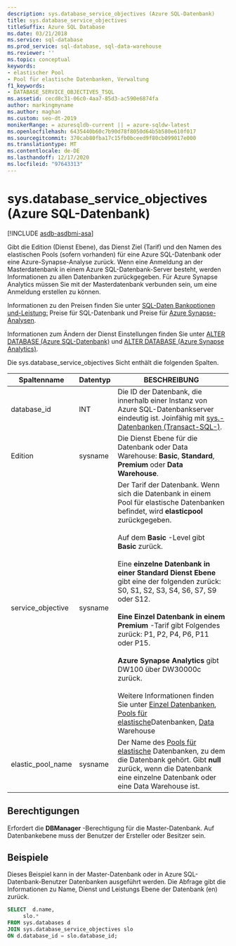 ```yaml
---
description: sys.database_service_objectives (Azure SQL-Datenbank)
title: sys.database_service_objectives
titleSuffix: Azure SQL Database
ms.date: 03/21/2018
ms.service: sql-database
ms.prod_service: sql-database, sql-data-warehouse
ms.reviewer: ''
ms.topic: conceptual
keywords:
- elastischer Pool
- Pool für elastische Datenbanken, Verwaltung
f1_keywords:
- DATABASE_SERVICE_OBJECTIVES_TSQL
ms.assetid: cecd8c31-06c0-4aa7-85d3-ac590e6874fa
author: markingmyname
ms.author: maghan
ms.custom: seo-dt-2019
monikerRange: = azuresqldb-current || = azure-sqldw-latest
ms.openlocfilehash: 6435440b60c7b90d78f8050d64b5b580e610f017
ms.sourcegitcommit: 370cab80fba17c15fb0bceed9f80cb099017e000
ms.translationtype: MT
ms.contentlocale: de-DE
ms.lasthandoff: 12/17/2020
ms.locfileid: "97643313"
---
```

# <a name="sysdatabase_service_objectives-azure-sql-database"></a>sys.database_service_objectives (Azure SQL-Datenbank)
[!INCLUDE [asdb-asdbmi-asa](../../includes/applies-to-version/asdb-asdbmi-asa.md)]

Gibt die Edition (Dienst Ebene), das Dienst Ziel (Tarif) und den Namen des elastischen Pools (sofern vorhanden) für eine Azure SQL-Datenbank oder eine Azure-Synapse-Analyse zurück. Wenn eine Anmeldung an der Masterdatenbank in einem Azure SQL-Datenbank-Server besteht, werden Informationen zu allen Datenbanken zurückgegeben. Für Azure Synapse Analytics müssen Sie mit der Masterdatenbank verbunden sein, um eine Anmeldung erstellen zu können.  
  
  
 Informationen zu den Preisen finden Sie unter [SQL-Daten Bankoptionen und-Leistung:](https://azure.microsoft.com/pricing/details/sql-database/) Preise für SQL-Datenbank und Preise für [Azure Synapse-Analysen](https://azure.microsoft.com/pricing/details/sql-data-warehouse/).  
  
 Informationen zum Ändern der Dienst Einstellungen finden Sie unter [ALTER DATABASE (Azure SQL-Datenbank)](../../t-sql/statements/alter-database-transact-sql.md) und [ALTER DATABASE (Azure Synapse Analytics)](../../t-sql/statements/alter-database-transact-sql.md?view=azure-sqldw-latest&preserve-view=true).  
  
 Die sys.database_service_objectives Sicht enthält die folgenden Spalten.  
  
|Spaltenname|Datentyp|BESCHREIBUNG|  
|-----------------|---------------|-----------------|  
|database_id|INT|Die ID der Datenbank, die innerhalb einer Instanz von Azure SQL-Datenbankserver eindeutig ist. Joinfähig mit [sys.-Datenbanken &#40;Transact-SQL-&#41;](../../relational-databases/system-catalog-views/sys-databases-transact-sql.md).|  
|Edition|sysname|Die Dienst Ebene für die Datenbank oder Data Warehouse: **Basic**, **Standard**, **Premium** oder **Data Warehouse**.|  
|service_objective|sysname|Der Tarif der Datenbank. Wenn sich die Datenbank in einem Pool für elastische Datenbanken befindet, wird **elasticpool** zurückgegeben.<br /><br /> Auf dem **Basic** -Level gibt **Basic** zurück.<br /><br /> Eine **einzelne Datenbank in einer Standard Dienst Ebene** gibt eine der folgenden zurück: S0, S1, S2, S3, S4, S6, S7, S9 oder S12.<br /><br /> **Eine Einzel Datenbank in einem Premium** -Tarif gibt Folgendes zurück: P1, P2, P4, P6, P11 oder P15.<br /><br /> **Azure Synapse Analytics** gibt DW100 über DW30000c zurück.<br /><br /> Weitere Informationen finden Sie unter [Einzel Datenbanken](/azure/sql-database/sql-database-dtu-resource-limits-single-databases/), [Pools für elastische](/azure/sql-database/sql-database-dtu-resource-limits-elastic-pools/)Datenbanken, [Data](/azure/sql-data-warehouse/what-is-a-data-warehouse-unit-dwu-cdwu/) Warehouse|  
|elastic_pool_name|sysname|Der Name des [Pools für elastische](/azure/azure-sql/database/elastic-pool-overview) Datenbanken, zu dem die Datenbank gehört. Gibt **null** zurück, wenn die Datenbank eine einzelne Datenbank oder eine Data Warehouse ist.|  
  
## <a name="permissions"></a>Berechtigungen  
 Erfordert die **DBManager** -Berechtigung für die Master-Datenbank.  Auf Datenbankebene muss der Benutzer der Ersteller oder Besitzer sein.  
  
## <a name="examples"></a>Beispiele  
 Dieses Beispiel kann in der Master-Datenbank oder in Azure SQL-Datenbank-Benutzer Datenbanken ausgeführt werden. Die Abfrage gibt die Informationen zu Name, Dienst und Leistungs Ebene der Datenbank (en) zurück.  
  
```sql  
SELECT  d.name,   
     slo.*    
FROM sys.databases d   
JOIN sys.database_service_objectives slo    
ON d.database_id = slo.database_id;  
  
```  
  
